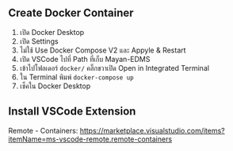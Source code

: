 Create Docker Container
---
1. เปิด Docker Desktop
2. เปิด Settings
3. ไม่ใช้ Use Docker Compose V2 และ Appyle & Restart
4. เปิด VSCode ไปที่ Path ที่เก็บ Mayan-EDMS
5. เข้าไปโฟลเดอร์ `docker/` คลิ๊กขวาเปิด Open in Integrated Terminal
6. ใน Terminal พิมพ์ `docker-compose up`
7. เช็คใน Docker Desktop

Install VSCode Extension
---
Remote - Containers: https://marketplace.visualstudio.com/items?itemName=ms-vscode-remote.remote-containers